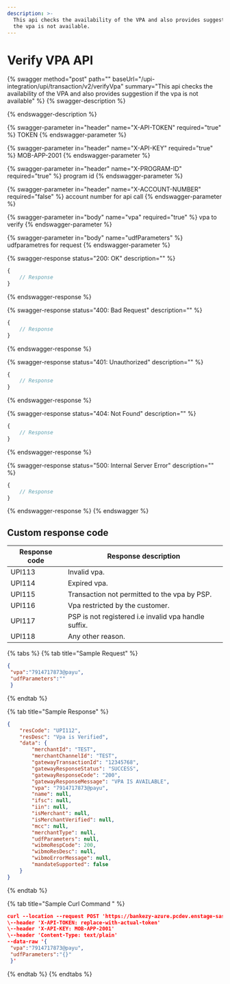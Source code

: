 ```yaml
---
description: >-
  This api checks the availability of the VPA and also provides suggestion if
  the vpa is not available.
---
```


# Verify VPA API

{% swagger method="post" path="" baseUrl="/upi-integration/upi/transaction/v2/verifyVpa" summary="This api checks the availability of the VPA and also provides suggestion if the vpa is not available" %}
{% swagger-description %}

{% endswagger-description %}

{% swagger-parameter in="header" name="X-API-TOKEN" required="true" %}
TOKEN
{% endswagger-parameter %}

{% swagger-parameter in="header" name="X-API-KEY" required="true" %}
MOB-APP-2001
{% endswagger-parameter %}

{% swagger-parameter in="header" name="X-PROGRAM-ID" required="true" %}
program id
{% endswagger-parameter %}

{% swagger-parameter in="header" name="X-ACCOUNT-NUMBER" required="false" %}
account number for api call
{% endswagger-parameter %}

{% swagger-parameter in="body" name="vpa" required="true" %}
vpa to verify
{% endswagger-parameter %}

{% swagger-parameter in="body" name="udfParameters" %}
udfparametres for request
{% endswagger-parameter %}

{% swagger-response status="200: OK" description="" %}
```javascript
{
    // Response
}
```
{% endswagger-response %}

{% swagger-response status="400: Bad Request" description="" %}
```javascript
{
    // Response
}
```
{% endswagger-response %}

{% swagger-response status="401: Unauthorized" description="" %}
```javascript
{
    // Response
}
```
{% endswagger-response %}

{% swagger-response status="404: Not Found" description="" %}
```javascript
{
    // Response
}
```
{% endswagger-response %}

{% swagger-response status="500: Internal Server Error" description="" %}
```javascript
{
    // Response
}
```
{% endswagger-response %}
{% endswagger %}

## Custom response code

| Response code | Response description                                 |
| ------------- | ---------------------------------------------------- |
| UPI113        | Invalid vpa.                                         |
| UPI114        | Expired vpa.                                         |
| UPI115        | Transaction not permitted to the vpa by PSP.         |
| UPI116        | Vpa restricted by the customer.                      |
| UPI117        | PSP is not registered i.e invalid vpa handle suffix. |
| UPI118        | Any other reason.                                    |

{% tabs %}
{% tab title="Sample Request" %}
```json
{
 "vpa":"7914717873@payu",
 "udfParameters":""
 }
```
{% endtab %}

{% tab title="Sample Response" %}
```json
{
    "resCode": "UPI112",
    "resDesc": "Vpa is Verified",
    "data": {
        "merchantId": "TEST",
        "merchantChannelId": "TEST",
        "gatewayTransactionId": "12345768",
        "gatewayResponseStatus": "SUCCESS",
        "gatewayResponseCode": "200",
        "gatewayResponseMessage": "VPA IS AVAILABLE",
        "vpa": "7914717873@payu",
        "name": null,
        "ifsc": null,
        "iin": null,
        "isMerchant": null,
        "isMerchantVerified": null,
        "mcc": null,
        "merchantType": null,
        "udfParameters": null,
        "wibmoRespCode": 200,
        "wibmoResDesc": null,
        "wibmoErrorMessage": null,
        "mandateSupported": false
    }
}
```
{% endtab %}

{% tab title="Sample Curl Command " %}
```json
curl --location --request POST 'https://bankezy-azure.pcdev.enstage-sas.com/upi-integration/upi/transaction/v2/verifyVpa' \
\--header 'X-API-TOKEN: replace-with-actual-token'
\--header 'X-API-KEY: MOB-APP-2001'
\--header 'Content-Type: text/plain'
--data-raw '{
 "vpa":"7914717873@payu",
 "udfParameters":"{}"
 }'
```
{% endtab %}
{% endtabs %}
